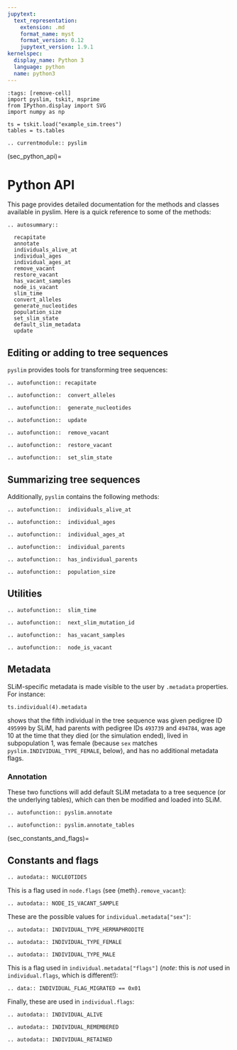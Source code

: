 ```yaml
---
jupytext:
  text_representation:
    extension: .md
    format_name: myst
    format_version: 0.12
    jupytext_version: 1.9.1
kernelspec:
  display_name: Python 3
  language: python
  name: python3
---
```


```{code-cell}
:tags: [remove-cell]
import pyslim, tskit, msprime
from IPython.display import SVG
import numpy as np

ts = tskit.load("example_sim.trees")
tables = ts.tables
```

```{eval-rst}
.. currentmodule:: pyslim
```


(sec_python_api)=

# Python API

This page provides detailed documentation for the methods and classes
available in pyslim.
Here is a quick reference to some of the methods:

```{eval-rst}
.. autosummary::

  recapitate
  annotate
  individuals_alive_at
  individual_ages
  individual_ages_at
  remove_vacant
  restore_vacant
  has_vacant_samples
  node_is_vacant
  slim_time
  convert_alleles
  generate_nucleotides
  population_size
  set_slim_state
  default_slim_metadata
  update
```


## Editing or adding to tree sequences

``pyslim`` provides tools for transforming tree sequences:


```{eval-rst}
.. autofunction:: recapitate
```

```{eval-rst}
.. autofunction::  convert_alleles
```

```{eval-rst}
.. autofunction::  generate_nucleotides
```

```{eval-rst}
.. autofunction::  update
```

```{eval-rst}
.. autofunction::  remove_vacant
```

```{eval-rst}
.. autofunction::  restore_vacant
```

```{eval-rst}
.. autofunction::  set_slim_state
```

## Summarizing tree sequences

Additionally, ``pyslim`` contains the following methods:

```{eval-rst}
.. autofunction::  individuals_alive_at
```

```{eval-rst}
.. autofunction::  individual_ages
```

```{eval-rst}
.. autofunction::  individual_ages_at
```

```{eval-rst}
.. autofunction::  individual_parents
```

```{eval-rst}
.. autofunction::  has_individual_parents
```

```{eval-rst}
.. autofunction::  population_size
```

## Utilities

```{eval-rst}
.. autofunction::  slim_time
```

```{eval-rst}
.. autofunction::  next_slim_mutation_id
```

```{eval-rst}
.. autofunction::  has_vacant_samples
```

```{eval-rst}
.. autofunction::  node_is_vacant
```


## Metadata

SLiM-specific metadata is made visible to the user by ``.metadata`` properties.
For instance:
```{code-cell}
ts.individual(4).metadata
```
shows that the fifth individual in the tree sequence was given pedigree ID ``495999`` by SLiM,
had parents with pedigree IDs ``493739`` and ``494784``,
was age 10 at the time that they died (or the simulation ended),
lived in subpopulation 1,
was female (because ``sex`` matches ``pyslim.INDIVIDUAL_TYPE_FEMALE``, below),
and has no additional metadata flags.


### Annotation

These two functions will add default SLiM metadata to a tree sequence (or the
underlying tables), which can then be modified and loaded into SLiM.

```{eval-rst}
.. autofunction:: pyslim.annotate
```

```{eval-rst}
.. autofunction:: pyslim.annotate_tables
```



(sec_constants_and_flags)=

## Constants and flags

```{eval-rst}
.. autodata:: NUCLEOTIDES
```

This is a flag used in `node.flags` (see {meth}`.remove_vacant`):

```{eval-rst}
.. autodata:: NODE_IS_VACANT_SAMPLE
```


These are the possible values for ``individual.metadata["sex"]``:

```{eval-rst}
.. autodata:: INDIVIDUAL_TYPE_HERMAPHRODITE

.. autodata:: INDIVIDUAL_TYPE_FEMALE

.. autodata:: INDIVIDUAL_TYPE_MALE
```

This is a flag used in ``individual.metadata["flags"]``
(*note*: this is *not* used in `individual.flags`, which is different!):

```{eval-rst}
.. data:: INDIVIDUAL_FLAG_MIGRATED == 0x01
```

Finally, these are used in ``individual.flags``:

```{eval-rst}
.. autodata:: INDIVIDUAL_ALIVE

.. autodata:: INDIVIDUAL_REMEMBERED

.. autodata:: INDIVIDUAL_RETAINED
```

